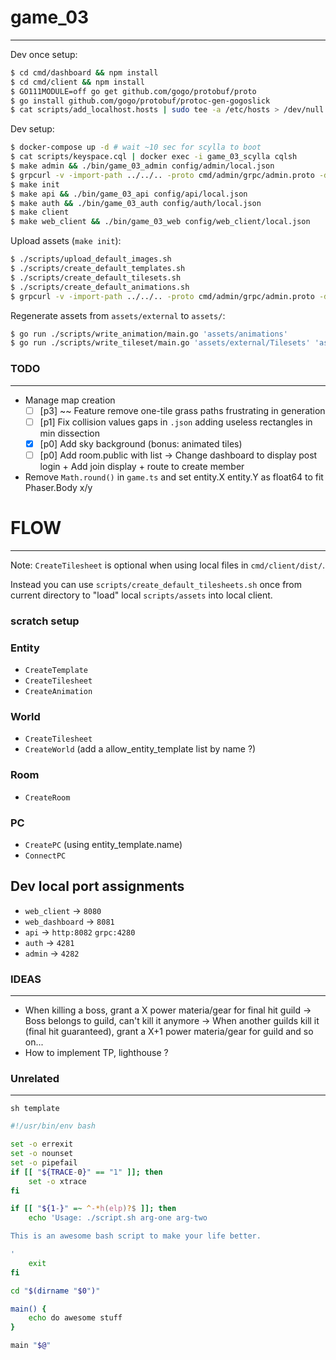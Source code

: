# game_03
---

Dev once setup:

```sh
$ cd cmd/dashboard && npm install
$ cd cmd/client && npm install
$ GO111MODULE=off go get github.com/gogo/protobuf/proto
$ go install github.com/gogo/protobuf/protoc-gen-gogoslick
$ cat scripts/add_localhost.hosts | sudo tee -a /etc/hosts > /dev/null
```

Dev setup:

```sh
$ docker-compose up -d # wait ~10 sec for scylla to boot
$ cat scripts/keyspace.cql | docker exec -i game_03_scylla cqlsh
$ make admin && ./bin/game_03_admin config/admin/local.json
$ grpcurl -v -import-path ../../.. -proto cmd/admin/grpc/admin.proto -d '"cql"' -plaintext localhost:4282 grpc.Admin/MigrateUp
$ make init
$ make api && ./bin/game_03_api config/api/local.json
$ make auth && ./bin/game_03_auth config/auth/local.json
$ make client
$ make web_client && ./bin/game_03_web config/web_client/local.json
```

Upload assets (`make init`):

```sh
$ ./scripts/upload_default_images.sh
$ ./scripts/create_default_templates.sh
$ ./scripts/create_default_tilesets.sh
$ ./scripts/create_default_animations.sh
$ grpcurl -v -import-path ../../.. -proto cmd/admin/grpc/admin.proto -d '' -plaintext localhost:4282 grpc.Admin/CreateWorld
```

Regenerate assets from `assets/external` to `assets/`:

```sh
$ go run ./scripts/write_animation/main.go 'assets/animations'
$ go run ./scripts/write_tileset/main.go 'assets/external/Tilesets' 'assets/tilesets'
```

### TODO
---

- Manage map creation
  + [ ] [p3] ~~ Feature remove one-tile grass paths frustrating in generation
  + [ ] [p1] Fix collision values gaps in `.json` adding useless rectangles in min dissection
  + [x] [p0] Add sky background (bonus: animated tiles)
  + [ ] [p0] Add room.public with list -> Change dashboard to display post login + Add join display + route to create member
- Remove `Math.round()` in `game.ts` and set entity.X entity.Y as float64 to fit Phaser.Body x/y

# FLOW
---

Note: `CreateTilesheet` is optional when using local files in `cmd/client/dist/`.

Instead you can use `scripts/create_default_tilesheets.sh` once from current directory to "load" local `scripts/assets` into local client.

### scratch setup

### Entity

- `CreateTemplate`
- `CreateTilesheet`
- `CreateAnimation`

### World

- `CreateTilesheet`
- `CreateWorld` (add a allow_entity_template list by name ?)

### Room

- `CreateRoom`

### PC

- `CreatePC` (using entity_template.name)
- `ConnectPC`


## Dev local port assignments

- `web_client` -> `8080`
- `web_dashboard` -> `8081`
- `api` -> `http:8082` `grpc:4280`
- `auth` -> `4281`
- `admin` -> `4282`


### IDEAS
---
- When killing a boss, grant a X power materia/gear for final hit guild -> Boss belongs to guild, can't kill it anymore -> When another guilds kill it (final hit guaranteed), grant a X+1 power materia/gear for guild and so on...
- How to implement TP, lighthouse ?


### Unrelated
---

`sh template`

```sh
#!/usr/bin/env bash

set -o errexit
set -o nounset
set -o pipefail
if [[ "${TRACE-0}" == "1" ]]; then
    set -o xtrace
fi

if [[ "${1-}" =~ ^-*h(elp)?$ ]]; then
    echo 'Usage: ./script.sh arg-one arg-two

This is an awesome bash script to make your life better.

'
    exit
fi

cd "$(dirname "$0")"

main() {
    echo do awesome stuff
}

main "$@"
```
